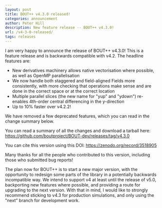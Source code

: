 ```yaml
---
layout: post
title: BOUT++ v4.3.0 released!
categories: announcement
author: Peter Hill
description: New feature release -- BOUT++ v4.3.0!
url: /v4-3-0-released/
tags: releases
---
```



I am very happy to announce the release of BOUT++ v4.3.0! This is a
feature release and is backwards compatible with v4.2. The headline
features are:

- New derivatives machinery allows native vectorisation where
  possible, as well as OpenMP parallelisation
- We now handle both staggered and field-aligned Fields more
  consistently, with more checking that operations make sense and are
  done in the correct space or at the correct location
- Multiple parallel slices (the new name for "yup" and "ydown")
  re-enables 4th-order central differencing in the y-direction
- Up to 10% faster over v4.2.2!

We have removed a few deprecated features, which you can read in the
change summary below.

You can read a summary of all the changes and download a tarball here:
<https://github.com/boutproject/BOUT-dev/releases/tag/v4.3.0>

You can cite this version using this DOI:
<https://zenodo.org/record/3518905>

Many thanks for all the people who contributed to this version,
including those who submitted bug reports!

The plan now for BOUT++ is to start a new major version, with the
opportunity to redesign some parts of the library in a potentially
backwards incompatible way. We intend to support v4 at least until the
release of v5.0, backporting new features where possible, and
providing a route for upgrading to the next version. With that in
mind, I would like to strongly recommend sticking to v4.3 for
production simulations, and only using the "next" branch for
development work.
